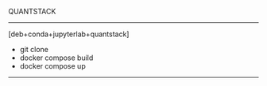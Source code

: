 QUANTSTACK 

------
[deb+conda+jupyterlab+quantstack]




- git clone
- docker compose build
- docker compose up 



-------